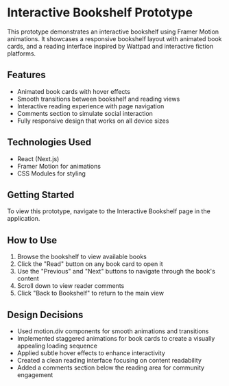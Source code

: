 # Interactive Bookshelf Prototype

This prototype demonstrates an interactive bookshelf using Framer Motion animations. It showcases a responsive bookshelf layout with animated book cards, and a reading interface inspired by Wattpad and interactive fiction platforms.

## Features

- Animated book cards with hover effects
- Smooth transitions between bookshelf and reading views
- Interactive reading experience with page navigation
- Comments section to simulate social interaction
- Fully responsive design that works on all device sizes

## Technologies Used

- React (Next.js)
- Framer Motion for animations
- CSS Modules for styling

## Getting Started

To view this prototype, navigate to the Interactive Bookshelf page in the application.

## How to Use

1. Browse the bookshelf to view available books
2. Click the "Read" button on any book card to open it
3. Use the "Previous" and "Next" buttons to navigate through the book's content
4. Scroll down to view reader comments
5. Click "Back to Bookshelf" to return to the main view

## Design Decisions

- Used motion.div components for smooth animations and transitions
- Implemented staggered animations for book cards to create a visually appealing loading sequence
- Applied subtle hover effects to enhance interactivity
- Created a clean reading interface focusing on content readability
- Added a comments section below the reading area for community engagement 
